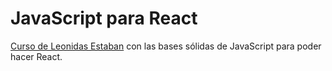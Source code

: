 # JavaScript para React

[Curso de Leonidas Estaban](https://leonidasesteban.com/aprender/javascript-react) con las bases sólidas de JavaScript para poder hacer React.

